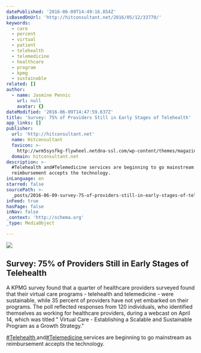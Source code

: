```yaml
---
datePublished: '2016-06-09T14:49:16.854Z'
isBasedOnUrl: 'http://hitconsultant.net/2016/05/12/33770/'
keywords:
  - care
  - percent
  - virtual
  - patient
  - telehealth
  - telemedicine
  - healthcare
  - program
  - kpmg
  - sustainable
related: []
author:
  - name: Jasmine Pennic
    url: null
    avatar: {}
dateModified: '2016-06-09T14:47:59.637Z'
title: 'Survey: 75% of Providers Still in Early Stages of Telehealth'
app_links: []
publisher:
  url: 'http://hitconsultant.net'
  name: Hitconsultant
  favicon: >-
    http://wrm5sysfkg-flywheel.netdna-ssl.com/wp-content/themes/magazine-pro/images/favicon.ico
  domain: hitconsultant.net
description: >-
  ‪#‎Telehealth‬ and‪#‎Telemedicine‬ services are beginning to go mainstream as
  reimbursement accepts the technology.
inLanguage: en
starred: false
sourcePath: >-
  _posts/2016-06-09-survey-75-of-providers-still-in-early-stages-of-telehealth.md
inFeed: true
hasPage: false
inNav: false
_context: 'http://schema.org'
_type: MediaObject

---
```

<article style=""><img src="http://wrm5sysfkg-flywheel.netdna-ssl.com/wp-content/uploads/2016/05/KPMG_State_of_Telemedicine_Infographic.jpg" /><h1>Survey: 75% of Providers Still in Early Stages of Telehealth</h1><p>A KPMG survey found that a quarter of healthcare providers surveyed found that their virtual care programs - telehealth and telemedicine - were sustainable, while 35 percent of providers have not yet embarked on their programs. The poll reflected responses from 120 individuals, who identified themselves as working for healthcare providers, during a webcast on April 14, which was titled " Virtual Care - Establishing a Scalable and Sustainable Program as a Growth Strategy."</p></article>

[‪\#‎Telehealth‬ ][0]and[‪\#‎Telemedicine‬ ][1]services are beginning to go mainstream as reimbursement accepts the technology.

[0]: https://www.facebook.com/hashtag/telehealth?source=feed_text&story_id=1568441953450102
[1]: https://www.facebook.com/hashtag/telemedicine?source=feed_text&story_id=1568441953450102